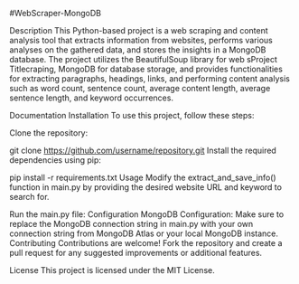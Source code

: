 #WebScraper-MongoDB

Description
This Python-based project is a web scraping and content analysis tool that extracts information from websites, performs various analyses on the gathered data, and stores the insights in a MongoDB database. The project utilizes the BeautifulSoup library for web sProject Titlecraping, MongoDB for database storage, and provides functionalities for extracting paragraphs, headings, links, and performing content analysis such as word count, sentence count, average content length, average sentence length, and keyword occurrences.

Documentation
Installation
To use this project, follow these steps:

Clone the repository:


git clone https://github.com/username/repository.git
Install the required dependencies using pip:


pip install -r requirements.txt
Usage
Modify the extract_and_save_info() function in main.py by providing the desired website URL and keyword to search for.

Run the main.py file:
Configuration
MongoDB Configuration: Make sure to replace the MongoDB connection string in main.py with your own connection string from MongoDB Atlas or your local MongoDB instance.
Contributing
Contributions are welcome! Fork the repository and create a pull request for any suggested improvements or additional features.

License
This project is licensed under the MIT License.
